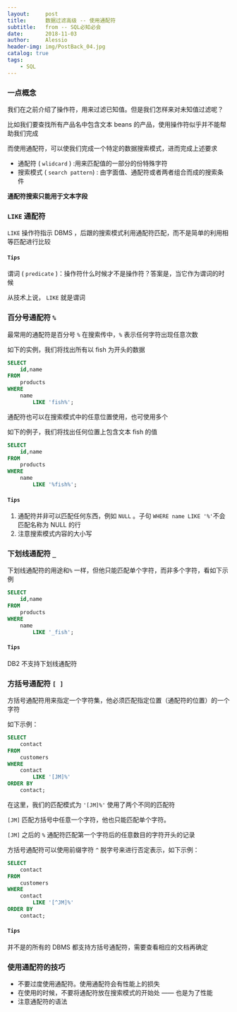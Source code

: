 ```yaml
---
layout:     post
title:      数据过滤高级 -- 使用通配符
subtitle:   from -- SQL必知必会 
date:       2018-11-03
author:     Alessio
header-img: img/PostBack_04.jpg
catalog: true
tags:
    - SQL
---
```

### 一点概念

我们在之前介绍了操作符，用来过滤已知值。但是我们怎样来对未知值过滤呢？

比如我们要查找所有产品名中包含文本 beans 的产品，使用操作符似乎并不能帮助我们完成

而使用通配符，可以使我们完成一个特定的数据搜索模式，进而完成上述要求

- 通配符 ( `wlidcard` ) :用来匹配值的一部分的份特殊字符
- 搜索模式 ( `search pattern`) : 由字面值、通配符或者两者组合而成的搜索条件

**通配符搜索只能用于文本字段**

### `LIKE` 通配符

`LIKE` 操作符指示 DBMS ，后跟的搜索模式利用通配符匹配，而不是简单的利用相等匹配进行比较

#### `Tips`
谓词 ( `predicate` )：操作符什么时候才不是操作符？答案是，当它作为谓词的时候

从技术上说， `LIKE` 就是谓词

### 百分号通配符 `%`

最常用的通配符是百分号 `%` 在搜索传中，`%` 表示任何字符出现任意次数

如下的实例，我们将找出所有以 fish 为开头的数据

```sql
SELECT
    id,name
FROM
    products
WHERE
    name
        LIKE 'fish%';
```
通配符也可以在搜索模式中的任意位置使用，也可使用多个

如下的例子，我们将找出任何位置上包含文本 fish 的值
```sql
SELECT
    id,name
FROM
    products
WHERE
    name
        LIKE '%fish%';

```
#### `Tips`
1. 通配符并非可以匹配任何东西，例如 `NULL` 。子句 ` WHERE name LIKE '%' `不会匹配名称为 NULL 的行
2. 注意搜索模式内容的大小写

### 下划线通配符 `_`
下划线通配符的用途和`%` 一样，但他只能匹配单个字符，而非多个字符，看如下示例
```sql
SELECT
    id,name
FROM
    products
WHERE
    name
        LIKE '_fish';
```
#### `Tips`
DB2 不支持下划线通配符

### 方括号通配符 `[ ]`
方括号通配符用来指定一个字符集，他必须匹配指定位置（通配符的位置）的一个字符

如下示例：

```sql
SELECT
    contact
FROM
    customers
WHERE
    contact 
        LIKE '[JM]%'
ORDER BY
    contact;
```
在这里，我们的匹配模式为 `'[JM]%'` 使用了两个不同的匹配符

`[JM]` 匹配方括号中任意一个字符，他也只能匹配单个字符。

`[JM]` 之后的 `%` 通配符匹配第一个字符后的任意数目的字符开头的记录

方括号通配符可以使用前缀字符 `^` 脱字号来进行否定表示，如下示例：
```sql
SELECT
    contact
FROM
    customers
WHERE
    contact 
        LIKE '[^JM]%'
ORDER BY
    contact;
```
#### `Tips`

并不是的所有的 DBMS 都支持方括号通配符，需要查看相应的文档再确定

### 使用通配符的技巧

- 不要过度使用通配符。使用通配符会有性能上的损失
- 在使用的时候，不要将通配符放在搜索模式的开始处 —— 也是为了性能
- 注意通配符的语法